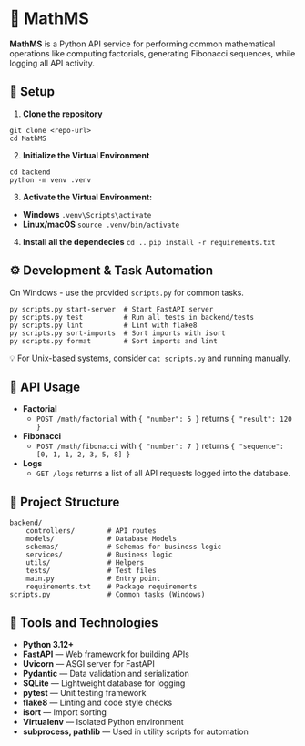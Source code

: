 # 📐 MathMS
**MathMS** is a Python API service for performing common mathematical operations like computing factorials, generating Fibonacci sequences, while logging all API activity.

## 🚀 Setup
1. **Clone the repository** 
```
git clone <repo-url>
cd MathMS
```
2. **Initialize the Virtual Environment**
```
cd backend
python -m venv .venv
```
3. **Activate the Virtual Environment:**
  - **Windows**
  `.venv\Scripts\activate`
  - **Linux/macOS**
   `source .venv/bin/activate`
4. **Install all the dependecies**
`cd ..`
`pip install -r requirements.txt`

## ⚙️ Development & Task Automation

On Windows - use the provided `scripts.py` for common tasks.
```
py scripts.py start-server  # Start FastAPI server
py scripts.py test          # Run all tests in backend/tests
py scripts.py lint          # Lint with flake8
py scripts.py sort-imports  # Sort imports with isort
py scripts.py format        # Sort imports and lint
```
💡 For Unix-based systems, consider `cat scripts.py` and running manually.

## 📡 API Usage

- **Factorial**
  - `POST /math/factorial` with `{ "number": 5 }` 
     returns `{ "result": 120 }`
- **Fibonacci**
  - `POST /math/fibonacci` with `{ "number": 7 }`
     returns `{ "sequence": [0, 1, 1, 2, 3, 5, 8] }`
- **Logs**
  - `GET /logs` returns a list of all API requests logged into the database.

## 🧱 Project Structure

```
backend/
    controllers/        # API routes
    models/             # Database Models
    schemas/            # Schemas for business logic
    services/           # Business logic
    utils/              # Helpers
    tests/              # Test files
    main.py             # Entry point
    requirements.txt    # Package requirements
scripts.py              # Common tasks (Windows)
```

## 🧰 Tools and Technologies

- **Python 3.12+**
- **FastAPI** — Web framework for building APIs
- **Uvicorn** — ASGI server for FastAPI
- **Pydantic** — Data validation and serialization
- **SQLite** — Lightweight database for logging
- **pytest** — Unit testing framework
- **flake8** — Linting and code style checks
- **isort** — Import sorting
- **Virtualenv** — Isolated Python environment
- **subprocess, pathlib** — Used in utility scripts for automation

